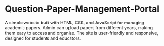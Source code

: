 # Question-Paper-Management-Portal
A simple website built with HTML, CSS, and JavaScript for managing academic papers. Admin can upload papers from different years, making them easy to access and organize. The site is user-friendly and responsive, designed for students and educators.
